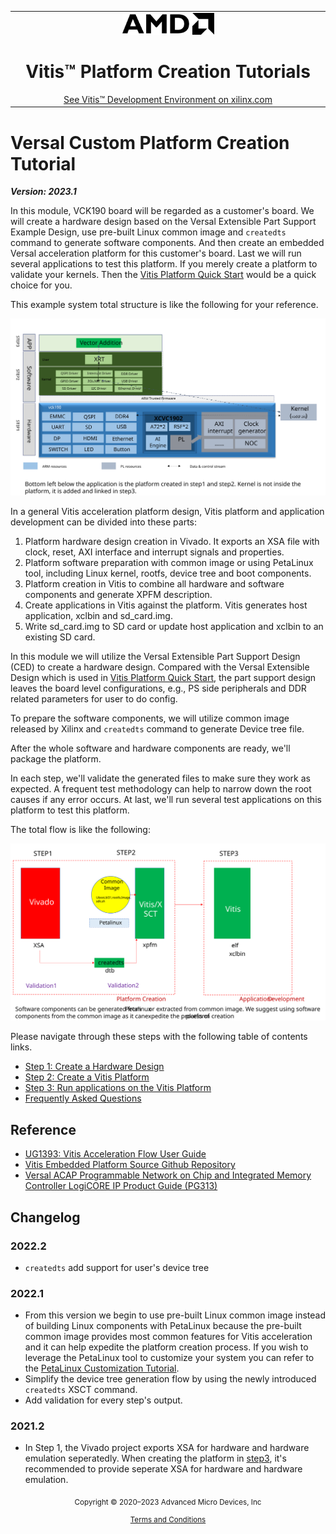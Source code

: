 <table class="sphinxhide" width="100%">
 <tr width="100%">
    <td align="center"><img src="https://raw.githubusercontent.com/Xilinx/Image-Collateral/main/xilinx-logo.png" width="30%"/><h1>Vitis™ Platform Creation Tutorials</h1>
    <a href="https://www.xilinx.com/products/design-tools/vitis.html">See Vitis™ Development Environment on xilinx.com</br></a>
    </td>
 </tr>
</table>

# Versal Custom Platform Creation Tutorial

***Version: 2023.1***

In this module, VCK190 board will be regarded as a customer's board. We will create a hardware design based on the Versal Extensible Part Support Example Design, use pre-built Linux common image and `createdts` command to generate software components. And then create an embedded Versal acceleration platform for this customer's board. Last we will run several applications to test this platform. If you merely create a platform to validate your kernels. Then the [Vitis Platform Quick Start](../../../Getting_Started/Vitis_Platform/README.md) would be a quick choice for you.

This example system total structure is like the following for your reference.

![Vitis Platform structure](images/structure.svg)

In a general Vitis acceleration platform design, Vitis platform and application development can be divided into these parts:

1. Platform hardware design creation in Vivado. It exports an XSA file with clock, reset, AXI interface and interrupt signals and properties.
2. Platform software preparation with common image or using PetaLinux tool, including Linux kernel, rootfs, device tree and boot components.
3. Platform creation in Vitis to combine all hardware and software components and generate XPFM description.
4. Create applications in Vitis against the platform. Vitis generates host application, xclbin and sd_card.img.
5. Write sd_card.img to SD card or update host application and xclbin to an existing SD card.

In this module we will utilize the Versal Extensible Part Support Design (CED) to create a hardware design. Compared with the Versal Extensible Design which is used in [Vitis Platform Quick Start](../../../Getting_Started/Vitis_Platform/README.md), the part support design leaves the board level configurations, e.g., PS side peripherals and DDR related parameters for user to do config.

To prepare the software components, we will utilize common image released by Xilinx and `createdts` command to generate Device tree file. 

After the whole software and hardware components are ready, we'll package the platform. 
 
In each step, we'll validate the generated files to make sure they work as expected. A frequent test methodology can help to narrow down the root causes if any error occurs. At last, we'll run several test applications on this platform to test this platform.

The total flow is like the following:

![Vitis Platform structure](images/flow.svg)



Please navigate through these steps with the following table of contents links.

- [Step 1: Create a Hardware Design](./step1.md)
- [Step 2: Create a Vitis Platform](./step2.md)
- [Step 3: Run applications on the Vitis Platform](./step3.md)
- [Frequently Asked Questions](faq.md)



## Reference

- [UG1393: Vitis Acceleration Flow User Guide](https://docs.xilinx.com/r/en-US/ug1393-vitis-application-acceleration)
- [Vitis Embedded Platform Source Github Repository](https://github.com/Xilinx/Vitis_Embedded_Platform_Source)
- [Versal ACAP Programmable Network on Chip and Integrated Memory Controller LogiCORE IP Product Guide (PG313)](https://docs.xilinx.com/r/en-US/pg313-network-on-chip)


## Changelog
### 2022.2
- `createdts` add support for user's device tree
### 2022.1
- From this version we begin to use pre-built Linux common image instead of building Linux components with PetaLinux because the pre-built common image provides most common features for Vitis acceleration and it can help expedite the platform creation process. If you wish to leverage the PetaLinux tool to customize your system you can refer to the [PetaLinux Customization Tutorial](../../Feature_Tutorials/02_petalinux_customization/README.md).
- Simplify the device tree generation flow by using the newly introduced `createdts` XSCT command.
- Add validation for every step's output.
### 2021.2
- In Step 1, the Vivado project exports XSA for hardware and hardware emulation seperatedly. When creating the platform in [step3](./step3.md), it's recommended to provide seperate XSA for hardware and hardware emulation.



<p class="sphinxhide" align="center"><sub>Copyright © 2020–2023 Advanced Micro Devices, Inc</sub></p>

<p class="sphinxhide" align="center"><sup><a href="https://www.amd.com/en/corporate/copyright">Terms and Conditions</a></sup></p>

